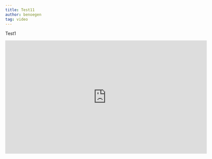 ```yaml
---
title: Test11
author: benoegen
tag: video
---
```

Test1
<iframe id='ivplayer' width='640' height='360' src='https://invidious.nerdvpn.de/embed/UE69LzSFt58?t=9' style='border:none;'></iframe>
